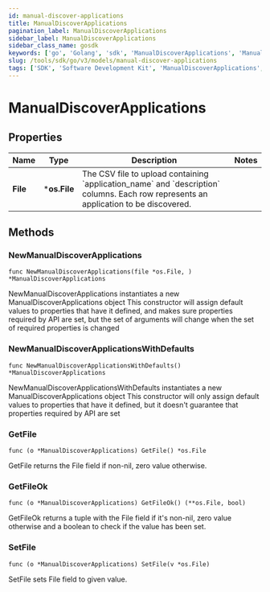 ```yaml
---
id: manual-discover-applications
title: ManualDiscoverApplications
pagination_label: ManualDiscoverApplications
sidebar_label: ManualDiscoverApplications
sidebar_class_name: gosdk
keywords: ['go', 'Golang', 'sdk', 'ManualDiscoverApplications', 'ManualDiscoverApplications'] 
slug: /tools/sdk/go/v3/models/manual-discover-applications
tags: ['SDK', 'Software Development Kit', 'ManualDiscoverApplications', 'ManualDiscoverApplications']
---
```


# ManualDiscoverApplications

## Properties

Name | Type | Description | Notes
------------ | ------------- | ------------- | -------------
**File** | ***os.File** | The CSV file to upload containing &#x60;application_name&#x60; and &#x60;description&#x60; columns. Each row represents an application to be discovered. | 

## Methods

### NewManualDiscoverApplications

`func NewManualDiscoverApplications(file *os.File, ) *ManualDiscoverApplications`

NewManualDiscoverApplications instantiates a new ManualDiscoverApplications object
This constructor will assign default values to properties that have it defined,
and makes sure properties required by API are set, but the set of arguments
will change when the set of required properties is changed

### NewManualDiscoverApplicationsWithDefaults

`func NewManualDiscoverApplicationsWithDefaults() *ManualDiscoverApplications`

NewManualDiscoverApplicationsWithDefaults instantiates a new ManualDiscoverApplications object
This constructor will only assign default values to properties that have it defined,
but it doesn't guarantee that properties required by API are set

### GetFile

`func (o *ManualDiscoverApplications) GetFile() *os.File`

GetFile returns the File field if non-nil, zero value otherwise.

### GetFileOk

`func (o *ManualDiscoverApplications) GetFileOk() (**os.File, bool)`

GetFileOk returns a tuple with the File field if it's non-nil, zero value otherwise
and a boolean to check if the value has been set.

### SetFile

`func (o *ManualDiscoverApplications) SetFile(v *os.File)`

SetFile sets File field to given value.



